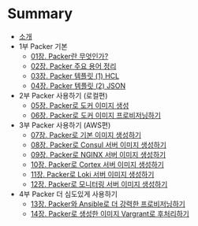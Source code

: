 # Summary

* [소개](README.md)
* 1부 Packer 기본
  * [01장. Packer란 무엇인가?]()
  * [02장. Packer 주요 용어 정리]()
  * [03장. Packer 템플릿 (1) HCL]()
  * [04장. Packer 템플릿 (2) JSON]()
* 2부 Packer 사용하기 (로컬편)
  * [05장. Packer로 도커 이미지 생성]()
  * [06장. Packer로 도커 이미지 프로비저닝하기]()
* 3부 Packer 사용하기 (AWS편)
  * [07장. Packer로 기본 이미지 생성하기]()
  * [08장. Packer로 Consul 서버 이미지 생성하기]()
  * [09장. Packer로 NGINX 서버 이미지 생성하기]()
  * [10장. Packer로 Cortex 서버 이미지 생성하기]()
  * [11장. Packer로 Loki 서버 이미지 생성하기]()
  * [12장. Packer로 모니터링 서버 이미지 생성하기]()
* 4부 Packer 더 심도있게 사용하기
  * [13장. Packer와 Ansible로 더 강력한 프로비저닝하기]()
  * [14장. Packer로 생성한 이미지 Vargrant로 후처리하기]()